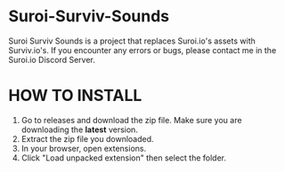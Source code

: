 # Suroi-Surviv-Sounds
Suroi Surviv Sounds is a project that replaces Suroi.io's assets with Surviv.io's. If you encounter any errors or bugs, please contact me in the Suroi.io Discord Server.

# HOW TO INSTALL
1. Go to releases and download the zip file. Make sure you are downloading the **latest** version.
2. Extract the zip file you downloaded.
3. In your browser, open extensions.
4. Click "Load unpacked extension" then select the folder.
